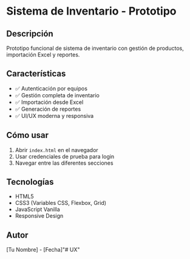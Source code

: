 # Sistema de Inventario - Prototipo

## Descripción
Prototipo funcional de sistema de inventario con gestión de productos, importación Excel y reportes.

## Características
- ✅ Autenticación por equipos
- ✅ Gestión completa de inventario
- ✅ Importación desde Excel
- ✅ Generación de reportes
- ✅ UI/UX moderna y responsiva

## Cómo usar
1. Abrir `index.html` en el navegador
2. Usar credenciales de prueba para login
3. Navegar entre las diferentes secciones

## Tecnologías
- HTML5
- CSS3 (Variables CSS, Flexbox, Grid)
- JavaScript Vanilla
- Responsive Design

## Autor
[Tu Nombre] - [Fecha]"# UX" 
